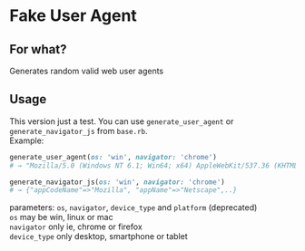 # Fake User Agent

## For what?
Generates random valid web user agents

## Usage
This version just a test. You can use `generate_user_agent` or `generate_navigator_js` from `base.rb`.  
Example:
```ruby
generate_user_agent(os: 'win', navigator: 'chrome') 
# → "Mozilla/5.0 (Windows NT 6.1; Win64; x64) AppleWebKit/537.36 (KHTML, like Gecko) Chrome/85.0.4183.101 Safari/537.36"

generate_navigator_js(os: 'win', navigator: 'chrome')
# → {"appCodeName"=>"Mozilla", "appName"=>"Netscape",..}
```
parameters: `os`, `navigator`, `device_type` and `platform` (deprecated)  
`os` may be win, linux or mac  
`navigator` only ie, chrome or firefox  
`device_type` only desktop, smartphone or tablet  

